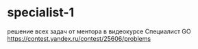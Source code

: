 # specialist-1

решение всех задач от ментора в видеокурсе Специалист GO 
https://contest.yandex.ru/contest/25606/problems
